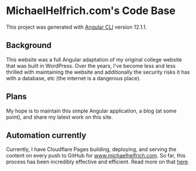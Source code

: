 # MichaelHelfrich.com's Code Base

This project was generated with [Angular CLI](https://github.com/angular/angular-cli) version 12.1.1.

## Background

This website was a full Angular adaptation of my original college website that was built in WordPress. Over the years, 
I've become less and less thrilled with maintaining the website and additionally the security risks it has with a 
database, etc (the internet is a dangerous place). 

## Plans

My hope is to maintain this simple Angular application, a blog (at some point), and share my latest work on this site.

## Automation currently

Currently, I have Cloudflare Pages building, deploying, and serving the content on every push to GitHub for www.michaelhelfrich.com.
So far, this process has been incredibly effective and efficient. Read more on that 
[here](https://developers.cloudflare.com/pages/framework-guides/deploy-an-angular-application).